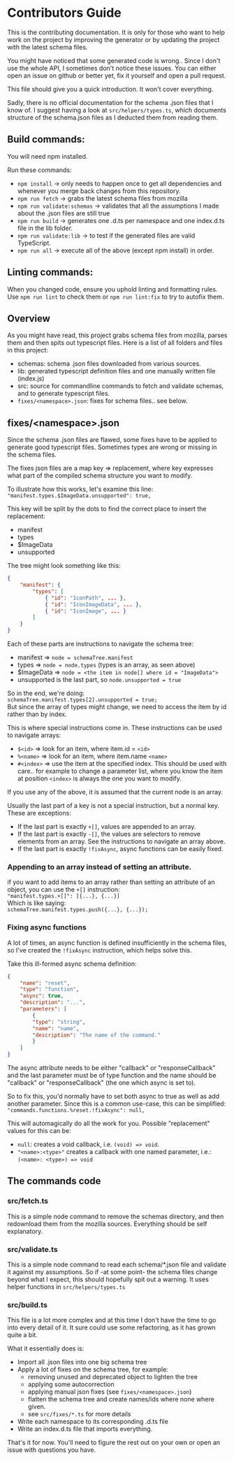 # Contributors Guide

This is the contributing documentation. It is only for those who want to help work on the project by improving the generator or by updating the project with the latest schema files.

You might have noticed that some generated code is wrong.. Since I don't use the whole API, I sometimes don't notice these issues. You can either open an issue on github or better yet, fix it yourself and open a pull request.

This file should give you a quick introduction. It won't cover everything.

Sadly, there is no official documentation for the schema .json files that I know of. I suggest having a look at `src/helpers/types.ts`, which documents structure of the schema.json files as I deducted them from reading them.

## Build commands:

You will need npm installed.

Run these commands:
* `npm install` -> only needs to happen once to get all dependencies and whenever you merge back changes from this repository.
* `npm run fetch` -> grabs the latest schema files from mozilla
* `npm run validate:schemas` -> validates that all the assumptions I made about the .json files are still true
* `npm run build` -> generates one .d.ts per namespace and one index.d.ts file in the lib folder.
* `npm run validate:lib` -> to test if the generated files are valid TypeScript.
* `npm run all` -> execute all of the above (except npm install) in order.

## Linting commands:

When you changed code, ensure you uphold linting and formatting rules.
Use `npm run lint` to check them or `npm run lint:fix` to try to autofix them.

## Overview

As you might have read, this project grabs schema files from mozilla, parses them and then spits out typescript files.
Here is a list of all folders and files in this project:
- schemas: schema .json files downloaded from various sources.
- lib: generated typescript definition files and one manually written file (index.js)
- src: source for commandline commands to fetch and validate schemas, and to generate typescript files.
- `fixes/<namespace>.json`: fixes for schema files.. see below.

## fixes/\<namespace\>.json

Since the schema .json files are flawed, some fixes have to be applied to generate good typescript files. Sometimes types are wrong or missing in the schema files.

The fixes json files are a map key => replacement, where key expresses what part of the compiled schema structure you want to modify.

To illustrate how this works, let's examine this line:  
```"manifest.types.$ImageData.unsupported": true,```

This key will be split by the dots to find the correct place to insert the replacement:
- manifest
- types
- $ImageData
- unsupported

The tree might look something like this:
```json
{
    "manifest": {
        "types": [
            { "id": "IconPath", ... },
            { "id": "IconImageData", ... },
            { "id": "IconImage", ... }
        ]
    }
}
```

Each of these parts are instructions to navigate the schema tree:
- manifest => `node = schemaTree.manifest`
- types => `node = node.types` (types is an array, as seen above)
- $ImageData => `node = <the item in node[] where id = "ImageData">`
- unsupported is the last part, so `node.unsupported = true`

So in the end, we're doing:  
`schemaTree.manifest.types[2].unsupported = true;`  
But since the array of types might change, we need to access the item by id rather than by index.

This is where special instructions come in. These instructions can be used to navigate arrays:
- `$<id>` => look for an item, where item.id = `<id>`
- `%<name>` => look for an item, where item.name `<name>`
- `#<index>` => use the item at the specified index. This should be used with care.. for example to change a parameter list, where you know the item at position `<index>` is always the one you want to modify.

If you use any of the above, it is assumed that the current node is an array.

Usually the last part of a key is not a special instruction, but a normal key. These are exceptions:
- If the last part is exactly `+[]`, values are appended to an array.
- If the last part is exactly `-[]`, the values are selectors to remove elements from an array. See the instructions to navigate an array above.
- If the last part is exactly `!fixAsync`, async functions can be easily fixed.

### Appending to an array instead of setting an attribute.
if you want to add items to an array rather than setting an attribute of an object, you can use the `+[]` instruction:  
`"manifest.types.+[]": [{...}, {...}]`  
Which is like saying:  
`schemaTree.manifest.types.push({...}, {...});`

### Fixing async functions
A lot of times, an async function is defined insufficiently in the schema files, so I've created the `!fixAsync` instruction, which helps solve this.

Take this ill-formed async schema definition:
```json
{
    "name": "reset",
    "type": "function",
    "async": true,
    "description": "...",
    "parameters": [
        {
        "type": "string",
        "name": "name",
        "description": "The name of the command."
        }
    ]
}
```

The async attribute needs to be either "callback" or "responseCallback" and the last parameter must be of type function and the name should be "callback" or "responseCallback" (the one which async is set to).

So to fix this, you'd normally have to set both async to true as well as add another parameter. Since this is a common use-case, this can be simplified:  
```"commands.functions.%reset.!fixAsync": null,```  

This will automagically do all the work for you. Possible "replacement" values for this can be:
- `null`: creates a void callback, i.e. `(void) => void`.
- `"<name>:<type>"` creates a callback with one named parameter, i.e.: `(<name>: <type>) => void`


## The commands code

### src/fetch.ts
This is a simple node command to remove the schemas directory, and then redownload them from the mozilla sources.
Everything should be self explanatory.

### src/validate.ts
This is a simple node command to read each schema/*.json file and validate it against my assumptions. So if -at some point- the schema files change beyond what I expect, this should hopefully spit out a warning. It uses helper functions in `src/helpers/types.ts`

### src/build.ts
This file is a lot more complex and at this time I don't have the time to go into every detail of it. It sure could use some refactoring, as it has grown quite a bit.

What it essentially does is:
- Import all .json files into one big schema tree
- Apply a lot of fixes on the schema tree, for example:
  - removing unused and deprecated object to lighten the tree
  - applying some autocorrection
  - applying manual json fixes (see `fixes/<namespace>.json`)
  - flatten the schema tree and create names/ids where none where given.
  - see `src/fixes/*.ts` for more details
- Write each namespace to its corresponding .d.ts file
- Write an index.d.ts file that imports everything.

That's it for now. You'll need to figure the rest out on your own or open an issue with questions you have.
